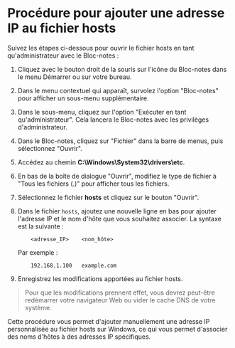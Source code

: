 # Procédure pour ajouter une adresse IP au fichier hosts

Suivez les étapes ci-dessous pour ouvrir le fichier hosts en tant qu'administrateur avec le Bloc-notes :

1. Cliquez avec le bouton droit de la souris sur l'icône du Bloc-notes dans le menu Démarrer ou sur votre bureau.

2. Dans le menu contextuel qui apparaît, survolez l'option "Bloc-notes" pour afficher un sous-menu supplémentaire.

3. Dans le sous-menu, cliquez sur l'option "Exécuter en tant qu'administrateur". Cela lancera le Bloc-notes avec les privilèges d'administrateur.

4. Dans le Bloc-notes, cliquez sur "Fichier" dans la barre de menus, puis sélectionnez "Ouvrir".

5. Accédez au chemin **C:\Windows\System32\drivers\etc**.

6. En bas de la boîte de dialogue "Ouvrir", modifiez le type de fichier à "Tous les fichiers (.)" pour afficher tous les fichiers.

7. Sélectionnez le fichier **hosts** et cliquez sur le bouton "Ouvrir".

8. Dans le fichier `hosts`, ajoutez une nouvelle ligne en bas pour ajouter l'adresse IP et le nom d'hôte que vous souhaitez associer. La syntaxe est la suivante :


    ````
        <adresse_IP>    <nom_hôte>
    ````

    Par exemple : 

    ````
        192.168.1.100   example.com
    ````

9. Enregistrez les modifications apportées au fichier hosts.

> Pour que les modifications prennent effet, vous devrez peut-être redémarrer votre navigateur Web ou vider le cache DNS de votre système.

Cette procédure vous permet d'ajouter manuellement une adresse IP personnalisée au fichier hosts sur Windows, ce qui vous permet d'associer des noms d'hôtes à des adresses IP spécifiques.